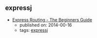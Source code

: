 expressj
---
* [Express Routing - The Beginners Guide](http://jilles.me/express-routing-the-beginners-guide/)
    * published on: 2014-00-16
    * tags: [expressj](../tags/expressj.md)

